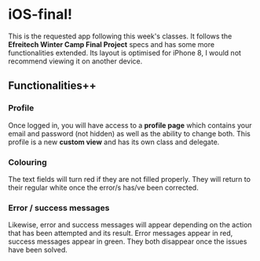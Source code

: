 # iOS-final!

This is the requested app following this week's classes. It follows the  **Efreitech Winter Camp Final Project** specs and has some more functionalities extended. Its layout is optimised for iPhone 8, I would not recommend viewing it on another device.


## Functionalities++

### Profile

Once logged in, you will have access to a **profile page** which contains your email and password (not hidden) as well as the ability to change both. This profile is a new **custom view** and has its own class and delegate.

### Colouring

The text fields will turn red if they are not filled properly. They will return to their regular white once the error/s has/ve been corrected.

### Error / success messages

Likewise, error and success messages will appear depending on the action that has been attempted and its result. Error messages appear in red, success messages appear in green. They both disappear once the issues have been solved.
